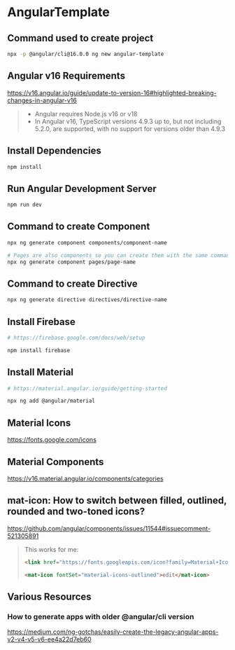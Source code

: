 # AngularTemplate


## Command used to create project

```zsh
npx -p @angular/cli@16.0.0 ng new angular-template
```


## Angular v16 Requirements

https://v16.angular.io/guide/update-to-version-16#highlighted-breaking-changes-in-angular-v16

> - Angular requires Node.js v16 or v18
> - In Angular v16, TypeScript versions 4.9.3 up to, but not including 5.2.0, are supported, with no support for versions older than 4.9.3


## Install Dependencies

```sh
npm install
```

## Run Angular Development Server

```sh
npm run dev
```


## Command to create Component

```sh
npx ng generate component components/component-name

# Pages are also components so you can create them with the same command like this
npx ng generate component pages/page-name
```


## Command to create Directive

```sh
npx ng generate directive directives/directive-name
```

## Install Firebase

```sh
# https://firebase.google.com/docs/web/setup

npm install firebase
```


## Install Material

```sh
# https://material.angular.io/guide/getting-started

npx ng add @angular/material
```

## Material Icons

https://fonts.google.com/icons


## Material Components

https://v16.material.angular.io/components/categories


## mat-icon: How to switch between filled, outlined, rounded and two-toned icons?

https://github.com/angular/components/issues/11544#issuecomment-521305891

> This works for me:
>
> ```html
> <link href="https://fonts.googleapis.com/icon?family=Material+Icons|Material+Icons+Outlined" rel="stylesheet">
> 
> <mat-icon fontSet="material-icons-outlined">edit</mat-icon>
> ```



## Various Resources

### How to generate apps with older @angular/cli version

https://medium.com/ng-gotchas/easily-create-the-legacy-angular-apps-v2-v4-v5-v6-ee4a22d7eb60
